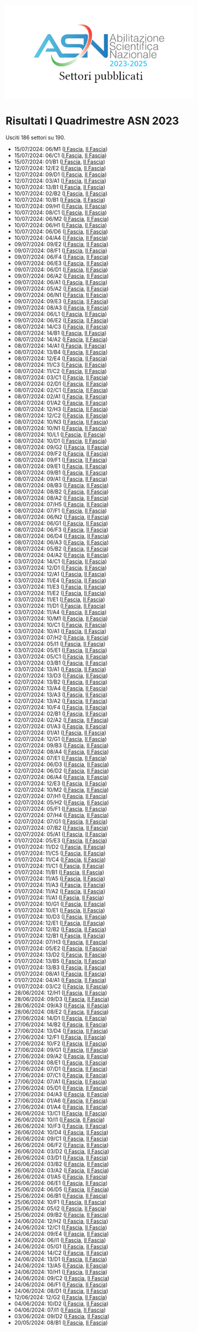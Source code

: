 ![logo](img/logo-2023.png)

# Risultati I Quadrimestre ASN 2023

Usciti 186 settori su 190.

- 15/07/2024: 06/M1 ([I Fascia](https://asn23.cineca.it/pubblico/miur/esito/06%252FM1/1/1), [II Fascia](https://asn23.cineca.it/pubblico/miur/esito/06%252FM1/2/1))
- 15/07/2024: 06/C1 ([I Fascia](https://asn23.cineca.it/pubblico/miur/esito/06%252FC1/1/1), [II Fascia](https://asn23.cineca.it/pubblico/miur/esito/06%252FC1/2/1))
- 15/07/2024: 01/B1 ([I Fascia](https://asn23.cineca.it/pubblico/miur/esito/01%252FB1/1/1), [II Fascia](https://asn23.cineca.it/pubblico/miur/esito/01%252FB1/2/1))
- 12/07/2024: 12/E2 ([I Fascia](https://asn23.cineca.it/pubblico/miur/esito/12%252FE2/1/1), [II Fascia](https://asn23.cineca.it/pubblico/miur/esito/12%252FE2/2/1))
- 12/07/2024: 09/D1 ([I Fascia](https://asn23.cineca.it/pubblico/miur/esito/09%252FD1/1/1), [II Fascia](https://asn23.cineca.it/pubblico/miur/esito/09%252FD1/2/1))
- 12/07/2024: 03/A1 ([I Fascia](https://asn23.cineca.it/pubblico/miur/esito/03%252FA1/1/1), [II Fascia](https://asn23.cineca.it/pubblico/miur/esito/03%252FA1/2/1))
- 10/07/2024: 13/B1 ([I Fascia](https://asn23.cineca.it/pubblico/miur/esito/13%252FB1/1/1), [II Fascia](https://asn23.cineca.it/pubblico/miur/esito/13%252FB1/2/1))
- 10/07/2024: 02/B2 ([I Fascia](https://asn23.cineca.it/pubblico/miur/esito/02%252FB2/1/1), [II Fascia](https://asn23.cineca.it/pubblico/miur/esito/02%252FB2/2/1))
- 10/07/2024: 10/B1 ([I Fascia](https://asn23.cineca.it/pubblico/miur/esito/10%252FB1/1/1), [II Fascia](https://asn23.cineca.it/pubblico/miur/esito/10%252FB1/2/1))
- 10/07/2024: 09/H1 ([I Fascia](https://asn23.cineca.it/pubblico/miur/esito/09%252FH1/1/1), [II Fascia](https://asn23.cineca.it/pubblico/miur/esito/09%252FH1/2/1))
- 10/07/2024: 08/C1 ([I Fascia](https://asn23.cineca.it/pubblico/miur/esito/08%252FC1/1/1), [II Fascia](https://asn23.cineca.it/pubblico/miur/esito/08%252FC1/2/1))
- 10/07/2024: 06/M2 ([I Fascia](https://asn23.cineca.it/pubblico/miur/esito/06%252FM2/1/1), [II Fascia](https://asn23.cineca.it/pubblico/miur/esito/06%252FM2/2/1))
- 10/07/2024: 06/H1 ([I Fascia](https://asn23.cineca.it/pubblico/miur/esito/06%252FH1/1/1), [II Fascia](https://asn23.cineca.it/pubblico/miur/esito/06%252FH1/2/1))
- 10/07/2024: 06/D6 ([I Fascia](https://asn23.cineca.it/pubblico/miur/esito/06%252FD6/1/1), [II Fascia](https://asn23.cineca.it/pubblico/miur/esito/06%252FD6/2/1))
- 10/07/2024: 04/A4 ([I Fascia](https://asn23.cineca.it/pubblico/miur/esito/04%252FA4/1/1), [II Fascia](https://asn23.cineca.it/pubblico/miur/esito/04%252FA4/2/1))
- 09/07/2024: 09/E2 ([I Fascia](https://asn23.cineca.it/pubblico/miur/esito/09%252FE2/1/1), [II Fascia](https://asn23.cineca.it/pubblico/miur/esito/09%252FE2/2/1))
- 09/07/2024: 08/F1 ([I Fascia](https://asn23.cineca.it/pubblico/miur/esito/08%252FF1/1/1), [II Fascia](https://asn23.cineca.it/pubblico/miur/esito/08%252FF1/2/1))
- 09/07/2024: 06/F4 ([I Fascia](https://asn23.cineca.it/pubblico/miur/esito/06%252FF4/1/1), [II Fascia](https://asn23.cineca.it/pubblico/miur/esito/06%252FF4/2/1))
- 09/07/2024: 06/E3 ([I Fascia](https://asn23.cineca.it/pubblico/miur/esito/06%252FE3/1/1), [II Fascia](https://asn23.cineca.it/pubblico/miur/esito/06%252FE3/2/1))
- 09/07/2024: 06/D1 ([I Fascia](https://asn23.cineca.it/pubblico/miur/esito/06%252FD1/1/1), [II Fascia](https://asn23.cineca.it/pubblico/miur/esito/06%252FD1/2/1))
- 09/07/2024: 06/A2 ([I Fascia](https://asn23.cineca.it/pubblico/miur/esito/06%252FA2/1/1), [II Fascia](https://asn23.cineca.it/pubblico/miur/esito/06%252FA2/2/1))
- 09/07/2024: 06/A1 ([I Fascia](https://asn23.cineca.it/pubblico/miur/esito/06%252FA1/1/1), [II Fascia](https://asn23.cineca.it/pubblico/miur/esito/06%252FA1/2/1))
- 09/07/2024: 05/A2 ([I Fascia](https://asn23.cineca.it/pubblico/miur/esito/05%252FA2/1/1), [II Fascia](https://asn23.cineca.it/pubblico/miur/esito/05%252FA2/2/1))
- 09/07/2024: 06/N1 ([I Fascia](https://asn23.cineca.it/pubblico/miur/esito/06%252FN1/1/1), [II Fascia](https://asn23.cineca.it/pubblico/miur/esito/06%252FN1/2/1))
- 09/07/2024: 09/E3 ([I Fascia](https://asn23.cineca.it/pubblico/miur/esito/09%252FE3/1/1), [II Fascia](https://asn23.cineca.it/pubblico/miur/esito/09%252FE3/2/1))
- 09/07/2024: 08/A3 ([I Fascia](https://asn23.cineca.it/pubblico/miur/esito/08%252FA3/1/1), [II Fascia](https://asn23.cineca.it/pubblico/miur/esito/08%252FA3/2/1))
- 09/07/2024: 06/L1 ([I Fascia](https://asn23.cineca.it/pubblico/miur/esito/06%252FL1/1/1), [II Fascia](https://asn23.cineca.it/pubblico/miur/esito/06%252FL1/2/1))
- 09/07/2024: 06/E2 ([I Fascia](https://asn23.cineca.it/pubblico/miur/esito/06%252FE2/1/1), [II Fascia](https://asn23.cineca.it/pubblico/miur/esito/06%252FE2/2/1))
- 08/07/2024: 14/C3 ([I Fascia](https://asn23.cineca.it/pubblico/miur/esito/14%252FC3/1/1), [II Fascia](https://asn23.cineca.it/pubblico/miur/esito/14%252FC3/2/1))
- 08/07/2024: 14/B1 ([I Fascia](https://asn23.cineca.it/pubblico/miur/esito/14%252FB1/1/1), [II Fascia](https://asn23.cineca.it/pubblico/miur/esito/14%252FB1/2/1))
- 08/07/2024: 14/A2 ([I Fascia](https://asn23.cineca.it/pubblico/miur/esito/14%252FA2/1/1), [II Fascia](https://asn23.cineca.it/pubblico/miur/esito/14%252FA2/2/1))
- 08/07/2024: 14/A1 ([I Fascia](https://asn23.cineca.it/pubblico/miur/esito/14%252FA1/1/1), [II Fascia](https://asn23.cineca.it/pubblico/miur/esito/14%252FA1/2/1))
- 08/07/2024: 13/B4 ([I Fascia](https://asn23.cineca.it/pubblico/miur/esito/13%252FB4/1/1), [II Fascia](https://asn23.cineca.it/pubblico/miur/esito/13%252FB4/2/1))
- 08/07/2024: 12/E4 ([I Fascia](https://asn23.cineca.it/pubblico/miur/esito/12%252FE4/1/1), [II Fascia](https://asn23.cineca.it/pubblico/miur/esito/12%252FE4/2/1))
- 08/07/2024: 11/C3 ([I Fascia](https://asn23.cineca.it/pubblico/miur/esito/11%252FC3/1/1), [II Fascia](https://asn23.cineca.it/pubblico/miur/esito/11%252FC3/2/1))
- 08/07/2024: 11/C2 ([I Fascia](https://asn23.cineca.it/pubblico/miur/esito/11%252FC2/1/1), [II Fascia](https://asn23.cineca.it/pubblico/miur/esito/11%252FC2/2/1))
- 08/07/2024: 03/C1 ([I Fascia](https://asn23.cineca.it/pubblico/miur/esito/03%252FC1/1/1), [II Fascia](https://asn23.cineca.it/pubblico/miur/esito/03%252FC1/2/1))
- 08/07/2024: 02/D1 ([I Fascia](https://asn23.cineca.it/pubblico/miur/esito/02%252FD1/1/1), [II Fascia](https://asn23.cineca.it/pubblico/miur/esito/02%252FD1/2/1))
- 08/07/2024: 02/C1 ([I Fascia](https://asn23.cineca.it/pubblico/miur/esito/02%252FC1/1/1), [II Fascia](https://asn23.cineca.it/pubblico/miur/esito/02%252FC1/2/1))
- 08/07/2024: 02/A1 ([I Fascia](https://asn23.cineca.it/pubblico/miur/esito/02%252FA1/1/1), [II Fascia](https://asn23.cineca.it/pubblico/miur/esito/02%252FA1/2/1))
- 08/07/2024: 01/A2 ([I Fascia](https://asn23.cineca.it/pubblico/miur/esito/01%252FA2/1/1), [II Fascia](https://asn23.cineca.it/pubblico/miur/esito/01%252FA2/2/1))
- 08/07/2024: 12/H3 ([I Fascia](https://asn23.cineca.it/pubblico/miur/esito/12%252FH3/1/1), [II Fascia](https://asn23.cineca.it/pubblico/miur/esito/12%252FH3/2/1))
- 08/07/2024: 12/C2 ([I Fascia](https://asn23.cineca.it/pubblico/miur/esito/12%252FC2/1/1), [II Fascia](https://asn23.cineca.it/pubblico/miur/esito/12%252FC2/2/1))
- 08/07/2024: 10/N3 ([I Fascia](https://asn23.cineca.it/pubblico/miur/esito/10%252FN3/1/1), [II Fascia](https://asn23.cineca.it/pubblico/miur/esito/10%252FN3/2/1))
- 08/07/2024: 10/N1 ([I Fascia](https://asn23.cineca.it/pubblico/miur/esito/10%252FN1/1/1), [II Fascia](https://asn23.cineca.it/pubblico/miur/esito/10%252FN1/2/1))
- 08/07/2024: 10/L1 ([I Fascia](https://asn23.cineca.it/pubblico/miur/esito/10%252FL1/1/1), [II Fascia](https://asn23.cineca.it/pubblico/miur/esito/10%252FL1/2/1))
- 08/07/2024: 10/D1 ([I Fascia](https://asn23.cineca.it/pubblico/miur/esito/10%252FD1/1/1), [II Fascia](https://asn23.cineca.it/pubblico/miur/esito/10%252FD1/2/1))
- 08/07/2024: 09/G2 ([I Fascia](https://asn23.cineca.it/pubblico/miur/esito/09%252FG2/1/1), [II Fascia](https://asn23.cineca.it/pubblico/miur/esito/09%252FG2/2/1))
- 08/07/2024: 09/F2 ([I Fascia](https://asn23.cineca.it/pubblico/miur/esito/09%252FF2/1/1), [II Fascia](https://asn23.cineca.it/pubblico/miur/esito/09%252FF2/2/1))
- 08/07/2024: 09/F1 ([I Fascia](https://asn23.cineca.it/pubblico/miur/esito/09%252FF1/1/1), [II Fascia](https://asn23.cineca.it/pubblico/miur/esito/09%252FF1/2/1))
- 08/07/2024: 09/E1 ([I Fascia](https://asn23.cineca.it/pubblico/miur/esito/09%252FE1/1/1), [II Fascia](https://asn23.cineca.it/pubblico/miur/esito/09%252FE1/2/1))
- 08/07/2024: 09/B1 ([I Fascia](https://asn23.cineca.it/pubblico/miur/esito/09%252FB1/1/1), [II Fascia](https://asn23.cineca.it/pubblico/miur/esito/09%252FB1/2/1))
- 08/07/2024: 09/A1 ([I Fascia](https://asn23.cineca.it/pubblico/miur/esito/09%252FA1/1/1), [II Fascia](https://asn23.cineca.it/pubblico/miur/esito/09%252FA1/2/1))
- 08/07/2024: 08/B3 ([I Fascia](https://asn23.cineca.it/pubblico/miur/esito/08%252FB3/1/1), [II Fascia](https://asn23.cineca.it/pubblico/miur/esito/08%252FB3/2/1))
- 08/07/2024: 08/B2 ([I Fascia](https://asn23.cineca.it/pubblico/miur/esito/08%252FB2/1/1), [II Fascia](https://asn23.cineca.it/pubblico/miur/esito/08%252FB2/2/1))
- 08/07/2024: 08/A2 ([I Fascia](https://asn23.cineca.it/pubblico/miur/esito/08%252FA2/1/1), [II Fascia](https://asn23.cineca.it/pubblico/miur/esito/08%252FA2/2/1))
- 08/07/2024: 07/H5 ([I Fascia](https://asn23.cineca.it/pubblico/miur/esito/07%252FH5/1/1), [II Fascia](https://asn23.cineca.it/pubblico/miur/esito/07%252FH5/2/1))
- 08/07/2024: 07/F1 ([I Fascia](https://asn23.cineca.it/pubblico/miur/esito/07%252FF1/1/1), [II Fascia](https://asn23.cineca.it/pubblico/miur/esito/07%252FF1/2/1))
- 08/07/2024: 06/N2 ([I Fascia](https://asn23.cineca.it/pubblico/miur/esito/06%252FN2/1/1), [II Fascia](https://asn23.cineca.it/pubblico/miur/esito/06%252FN2/2/1))
- 08/07/2024: 06/G1 ([I Fascia](https://asn23.cineca.it/pubblico/miur/esito/06%252FG1/1/1), [II Fascia](https://asn23.cineca.it/pubblico/miur/esito/06%252FG1/2/1))
- 08/07/2024: 06/F3 ([I Fascia](https://asn23.cineca.it/pubblico/miur/esito/06%252FF3/1/1), [II Fascia](https://asn23.cineca.it/pubblico/miur/esito/06%252FF3/2/1))
- 08/07/2024: 06/D4 ([I Fascia](https://asn23.cineca.it/pubblico/miur/esito/06%252FD4/1/1), [II Fascia](https://asn23.cineca.it/pubblico/miur/esito/06%252FD4/2/1))
- 08/07/2024: 06/A3 ([I Fascia](https://asn23.cineca.it/pubblico/miur/esito/06%252FA3/1/1), [II Fascia](https://asn23.cineca.it/pubblico/miur/esito/06%252FA3/2/1))
- 08/07/2024: 05/B2 ([I Fascia](https://asn23.cineca.it/pubblico/miur/esito/05%252FB2/1/1), [II Fascia](https://asn23.cineca.it/pubblico/miur/esito/05%252FB2/2/1))
- 08/07/2024: 04/A2 ([I Fascia](https://asn23.cineca.it/pubblico/miur/esito/04%252FA2/1/1), [II Fascia](https://asn23.cineca.it/pubblico/miur/esito/04%252FA2/2/1))
- 03/07/2024: 14/C1 ([I Fascia](https://asn23.cineca.it/pubblico/miur/esito/14%252FC1/1/1), [II Fascia](https://asn23.cineca.it/pubblico/miur/esito/14%252FC1/2/1))
- 03/07/2024: 12/D1 ([I Fascia](https://asn23.cineca.it/pubblico/miur/esito/12%252FD1/1/1), [II Fascia](https://asn23.cineca.it/pubblico/miur/esito/12%252FD1/2/1))
- 03/07/2024: 12/A1 ([I Fascia](https://asn23.cineca.it/pubblico/miur/esito/12%252FA1/1/1), [II Fascia](https://asn23.cineca.it/pubblico/miur/esito/12%252FA1/2/1))
- 03/07/2024: 11/E4 ([I Fascia](https://asn23.cineca.it/pubblico/miur/esito/11%252FE4/1/1), [II Fascia](https://asn23.cineca.it/pubblico/miur/esito/11%252FE4/2/1))
- 03/07/2024: 11/E3 ([I Fascia](https://asn23.cineca.it/pubblico/miur/esito/11%252FE3/1/1), [II Fascia](https://asn23.cineca.it/pubblico/miur/esito/11%252FE3/2/1))
- 03/07/2024: 11/E2 ([I Fascia](https://asn23.cineca.it/pubblico/miur/esito/11%252FE2/1/1), [II Fascia](https://asn23.cineca.it/pubblico/miur/esito/11%252FE2/2/1))
- 03/07/2024: 11/E1 ([I Fascia](https://asn23.cineca.it/pubblico/miur/esito/11%252FE1/1/1), [II Fascia](https://asn23.cineca.it/pubblico/miur/esito/11%252FE1/2/1))
- 03/07/2024: 11/D1 ([I Fascia](https://asn23.cineca.it/pubblico/miur/esito/11%252FD1/1/1), [II Fascia](https://asn23.cineca.it/pubblico/miur/esito/11%252FD1/2/1))
- 03/07/2024: 11/A4 ([I Fascia](https://asn23.cineca.it/pubblico/miur/esito/11%252FA4/1/1), [II Fascia](https://asn23.cineca.it/pubblico/miur/esito/11%252FA4/2/1))
- 03/07/2024: 10/M1 ([I Fascia](https://asn23.cineca.it/pubblico/miur/esito/10%252FM1/1/1), [II Fascia](https://asn23.cineca.it/pubblico/miur/esito/10%252FM1/2/1))
- 03/07/2024: 10/C1 ([I Fascia](https://asn23.cineca.it/pubblico/miur/esito/10%252FC1/1/1), [II Fascia](https://asn23.cineca.it/pubblico/miur/esito/10%252FC1/2/1))
- 03/07/2024: 10/A1 ([I Fascia](https://asn23.cineca.it/pubblico/miur/esito/10%252FA1/1/1), [II Fascia](https://asn23.cineca.it/pubblico/miur/esito/10%252FA1/2/1))
- 03/07/2024: 07/H2 ([I Fascia](https://asn23.cineca.it/pubblico/miur/esito/07%252FH2/1/1), [II Fascia](https://asn23.cineca.it/pubblico/miur/esito/07%252FH2/2/1))
- 03/07/2024: 05/I1 ([I Fascia](https://asn23.cineca.it/pubblico/miur/esito/05%252FI1/1/1), [II Fascia](https://asn23.cineca.it/pubblico/miur/esito/05%252FI1/2/1))
- 03/07/2024: 05/E1 ([I Fascia](https://asn23.cineca.it/pubblico/miur/esito/05%252FE1/1/1), [II Fascia](https://asn23.cineca.it/pubblico/miur/esito/05%252FE1/2/1))
- 03/07/2024: 05/C1 ([I Fascia](https://asn23.cineca.it/pubblico/miur/esito/05%252FC1/1/1), [II Fascia](https://asn23.cineca.it/pubblico/miur/esito/05%252FC1/2/1))
- 03/07/2024: 03/B1 ([I Fascia](https://asn23.cineca.it/pubblico/miur/esito/03%252FB1/1/1), [II Fascia](https://asn23.cineca.it/pubblico/miur/esito/03%252FB1/2/1))
- 03/07/2024: 13/A1 ([I Fascia](https://asn23.cineca.it/pubblico/miur/esito/13%252FA1/1/1), [II Fascia](https://asn23.cineca.it/pubblico/miur/esito/13%252FA1/2/1))
- 02/07/2024: 13/D3 ([I Fascia](https://asn23.cineca.it/pubblico/miur/esito/13%252FD3/1/1), [II Fascia](https://asn23.cineca.it/pubblico/miur/esito/13%252FD3/2/1))
- 02/07/2024: 13/B2 ([I Fascia](https://asn23.cineca.it/pubblico/miur/esito/13%252FB2/1/1), [II Fascia](https://asn23.cineca.it/pubblico/miur/esito/13%252FB2/2/1))
- 02/07/2024: 13/A4 ([I Fascia](https://asn23.cineca.it/pubblico/miur/esito/13%252FA4/1/1), [II Fascia](https://asn23.cineca.it/pubblico/miur/esito/13%252FA4/2/1))
- 02/07/2024: 13/A3 ([I Fascia](https://asn23.cineca.it/pubblico/miur/esito/13%252FA3/1/1), [II Fascia](https://asn23.cineca.it/pubblico/miur/esito/13%252FA3/2/1))
- 02/07/2024: 13/A2 ([I Fascia](https://asn23.cineca.it/pubblico/miur/esito/13%252FA2/1/1), [II Fascia](https://asn23.cineca.it/pubblico/miur/esito/13%252FA2/2/1))
- 02/07/2024: 10/F4 ([I Fascia](https://asn23.cineca.it/pubblico/miur/esito/10%252FF4/1/1), [II Fascia](https://asn23.cineca.it/pubblico/miur/esito/10%252FF4/2/1))
- 02/07/2024: 02/B1 ([I Fascia](https://asn23.cineca.it/pubblico/miur/esito/02%252FB1/1/1), [II Fascia](https://asn23.cineca.it/pubblico/miur/esito/02%252FB1/2/1))
- 02/07/2024: 02/A2 ([I Fascia](https://asn23.cineca.it/pubblico/miur/esito/02%252FA2/1/1), [II Fascia](https://asn23.cineca.it/pubblico/miur/esito/02%252FA2/2/1))
- 02/07/2024: 01/A3 ([I Fascia](https://asn23.cineca.it/pubblico/miur/esito/01%252FA3/1/1), [II Fascia](https://asn23.cineca.it/pubblico/miur/esito/01%252FA3/2/1))
- 02/07/2024: 01/A1 ([I Fascia](https://asn23.cineca.it/pubblico/miur/esito/01%252FA1/1/1), [II Fascia](https://asn23.cineca.it/pubblico/miur/esito/01%252FA1/2/1))
- 02/07/2024: 12/G1 ([I Fascia](https://asn23.cineca.it/pubblico/miur/esito/12%252FG1/1/1), [II Fascia](https://asn23.cineca.it/pubblico/miur/esito/12%252FG1/2/1))
- 02/07/2024: 09/B3 ([I Fascia](https://asn23.cineca.it/pubblico/miur/esito/09%252FB3/1/1), [II Fascia](https://asn23.cineca.it/pubblico/miur/esito/09%252FB3/2/1))
- 02/07/2024: 08/A4 ([I Fascia](https://asn23.cineca.it/pubblico/miur/esito/08%252FA4/1/1), [II Fascia](https://asn23.cineca.it/pubblico/miur/esito/08%252FA4/2/1))
- 02/07/2024: 07/E1 ([I Fascia](https://asn23.cineca.it/pubblico/miur/esito/07%252FE1/1/1), [II Fascia](https://asn23.cineca.it/pubblico/miur/esito/07%252FE1/2/1))
- 02/07/2024: 06/D3 ([I Fascia](https://asn23.cineca.it/pubblico/miur/esito/06%252FD3/1/1), [II Fascia](https://asn23.cineca.it/pubblico/miur/esito/06%252FD3/2/1))
- 02/07/2024: 06/D2 ([I Fascia](https://asn23.cineca.it/pubblico/miur/esito/06%252FD2/1/1), [II Fascia](https://asn23.cineca.it/pubblico/miur/esito/06%252FD2/2/1))
- 02/07/2024: 06/A4 ([I Fascia](https://asn23.cineca.it/pubblico/miur/esito/06%252FA4/1/1), [II Fascia](https://asn23.cineca.it/pubblico/miur/esito/06%252FA4/2/1))
- 02/07/2024: 12/E3 ([I Fascia](https://asn23.cineca.it/pubblico/miur/esito/12%252FE3/1/1), [II Fascia](https://asn23.cineca.it/pubblico/miur/esito/12%252FE3/2/1))
- 02/07/2024: 10/M2 ([I Fascia](https://asn23.cineca.it/pubblico/miur/esito/10%252FM2/1/1), [II Fascia](https://asn23.cineca.it/pubblico/miur/esito/10%252FM2/2/1))
- 02/07/2024: 07/H1 ([I Fascia](https://asn23.cineca.it/pubblico/miur/esito/07%252FH1/1/1), [II Fascia](https://asn23.cineca.it/pubblico/miur/esito/07%252FH1/2/1))
- 02/07/2024: 05/H2 ([I Fascia](https://asn23.cineca.it/pubblico/miur/esito/05%252FH2/1/1), [II Fascia](https://asn23.cineca.it/pubblico/miur/esito/05%252FH2/2/1))
- 02/07/2024: 05/F1 ([I Fascia](https://asn23.cineca.it/pubblico/miur/esito/05%252FF1/1/1), [II Fascia](https://asn23.cineca.it/pubblico/miur/esito/05%252FF1/2/1))
- 02/07/2024: 07/H4 ([I Fascia](https://asn23.cineca.it/pubblico/miur/esito/07%252FH4/1/1), [II Fascia](https://asn23.cineca.it/pubblico/miur/esito/07%252FH4/2/1))
- 02/07/2024: 07/G1 ([I Fascia](https://asn23.cineca.it/pubblico/miur/esito/07%252FG1/1/1), [II Fascia](https://asn23.cineca.it/pubblico/miur/esito/07%252FG1/2/1))
- 02/07/2024: 07/B2 ([I Fascia](https://asn23.cineca.it/pubblico/miur/esito/07%252FB2/1/1), [II Fascia](https://asn23.cineca.it/pubblico/miur/esito/07%252FB2/2/1))
- 02/07/2024: 05/A1 ([I Fascia](https://asn23.cineca.it/pubblico/miur/esito/05%252FA1/1/1), [II Fascia](https://asn23.cineca.it/pubblico/miur/esito/05%252FA1/2/1))
- 01/07/2024: 05/E3 ([I Fascia](https://asn23.cineca.it/pubblico/miur/esito/05%252FE3/1/1), [II Fascia](https://asn23.cineca.it/pubblico/miur/esito/05%252FE3/2/1))
- 01/07/2024: 11/D2 ([I Fascia](https://asn23.cineca.it/pubblico/miur/esito/11%252FD2/1/1), [II Fascia](https://asn23.cineca.it/pubblico/miur/esito/11%252FD2/2/1))
- 01/07/2024: 11/C5 ([I Fascia](https://asn23.cineca.it/pubblico/miur/esito/11%252FC5/1/1), [II Fascia](https://asn23.cineca.it/pubblico/miur/esito/11%252FC5/2/1))
- 01/07/2024: 11/C4 ([I Fascia](https://asn23.cineca.it/pubblico/miur/esito/11%252FC4/1/1), [II Fascia](https://asn23.cineca.it/pubblico/miur/esito/11%252FC4/2/1))
- 01/07/2024: 11/C1 ([I Fascia](https://asn23.cineca.it/pubblico/miur/esito/11%252FC1/1/1), [II Fascia](https://asn23.cineca.it/pubblico/miur/esito/11%252FC1/2/1))
- 01/07/2024: 11/B1 ([I Fascia](https://asn23.cineca.it/pubblico/miur/esito/11%252FB1/1/1), [II Fascia](https://asn23.cineca.it/pubblico/miur/esito/11%252FB1/2/1))
- 01/07/2024: 11/A5 ([I Fascia](https://asn23.cineca.it/pubblico/miur/esito/11%252FA5/1/1), [II Fascia](https://asn23.cineca.it/pubblico/miur/esito/11%252FA5/2/1))
- 01/07/2024: 11/A3 ([I Fascia](https://asn23.cineca.it/pubblico/miur/esito/11%252FA3/1/1), [II Fascia](https://asn23.cineca.it/pubblico/miur/esito/11%252FA3/2/1))
- 01/07/2024: 11/A2 ([I Fascia](https://asn23.cineca.it/pubblico/miur/esito/11%252FA2/1/1), [II Fascia](https://asn23.cineca.it/pubblico/miur/esito/11%252FA2/2/1))
- 01/07/2024: 11/A1 ([I Fascia](https://asn23.cineca.it/pubblico/miur/esito/11%252FA1/1/1), [II Fascia](https://asn23.cineca.it/pubblico/miur/esito/11%252FA1/2/1))
- 01/07/2024: 10/G1 ([I Fascia](https://asn23.cineca.it/pubblico/miur/esito/10%252FG1/1/1), [II Fascia](https://asn23.cineca.it/pubblico/miur/esito/10%252FG1/2/1))
- 01/07/2024: 10/E1 ([I Fascia](https://asn23.cineca.it/pubblico/miur/esito/10%252FE1/1/1), [II Fascia](https://asn23.cineca.it/pubblico/miur/esito/10%252FE1/2/1))
- 01/07/2024: 10/D3 ([I Fascia](https://asn23.cineca.it/pubblico/miur/esito/10%252FD3/1/1), [II Fascia](https://asn23.cineca.it/pubblico/miur/esito/10%252FD3/2/1))
- 01/07/2024: 12/E1 ([I Fascia](https://asn23.cineca.it/pubblico/miur/esito/12%252FE1/1/1), [II Fascia](https://asn23.cineca.it/pubblico/miur/esito/12%252FE1/2/1))
- 01/07/2024: 12/B2 ([I Fascia](https://asn23.cineca.it/pubblico/miur/esito/12%252FB2/1/1), [II Fascia](https://asn23.cineca.it/pubblico/miur/esito/12%252FB2/2/1))
- 01/07/2024: 12/B1 ([I Fascia](https://asn23.cineca.it/pubblico/miur/esito/12%252FB1/1/1), [II Fascia](https://asn23.cineca.it/pubblico/miur/esito/12%252FB1/2/1))
- 01/07/2024: 07/H3 ([I Fascia](https://asn23.cineca.it/pubblico/miur/esito/07%252FH3/1/1), [II Fascia](https://asn23.cineca.it/pubblico/miur/esito/07%252FH3/2/1))
- 01/07/2024: 05/E2 ([I Fascia](https://asn23.cineca.it/pubblico/miur/esito/05%252FE2/1/1), [II Fascia](https://asn23.cineca.it/pubblico/miur/esito/05%252FE2/2/1))
- 01/07/2024: 13/D2 ([I Fascia](https://asn23.cineca.it/pubblico/miur/esito/13%252FD2/1/1), [II Fascia](https://asn23.cineca.it/pubblico/miur/esito/13%252FD2/2/1))
- 01/07/2024: 13/B5 ([I Fascia](https://asn23.cineca.it/pubblico/miur/esito/13%252FB5/1/1), [II Fascia](https://asn23.cineca.it/pubblico/miur/esito/13%252FB5/2/1))
- 01/07/2024: 13/B3 ([I Fascia](https://asn23.cineca.it/pubblico/miur/esito/13%252FB3/1/1), [II Fascia](https://asn23.cineca.it/pubblico/miur/esito/13%252FB3/2/1))
- 01/07/2024: 08/A1 ([I Fascia](https://asn23.cineca.it/pubblico/miur/esito/08%252FA1/1/1), [II Fascia](https://asn23.cineca.it/pubblico/miur/esito/08%252FA1/2/1))
- 01/07/2024: 04/A1 ([I Fascia](https://asn23.cineca.it/pubblico/miur/esito/04%252FA1/1/1), [II Fascia](https://asn23.cineca.it/pubblico/miur/esito/04%252FA1/2/1))
- 01/07/2024: 03/C2 ([I Fascia](https://asn23.cineca.it/pubblico/miur/esito/03%252FC2/1/1), [II Fascia](https://asn23.cineca.it/pubblico/miur/esito/03%252FC2/2/1))
- 28/06/2024: 12/H1 ([I Fascia](https://asn23.cineca.it/pubblico/miur/esito/12%252FH1/1/1), [II Fascia](https://asn23.cineca.it/pubblico/miur/esito/12%252FH1/2/1))
- 28/06/2024: 09/D3 ([I Fascia](https://asn23.cineca.it/pubblico/miur/esito/09%252FD3/1/1), [II Fascia](https://asn23.cineca.it/pubblico/miur/esito/09%252FD3/2/1))
- 28/06/2024: 09/A3 ([I Fascia](https://asn23.cineca.it/pubblico/miur/esito/09%252FA3/1/1), [II Fascia](https://asn23.cineca.it/pubblico/miur/esito/09%252FA3/2/1))
- 28/06/2024: 08/E2 ([I Fascia](https://asn23.cineca.it/pubblico/miur/esito/08%252FE2/1/1), [II Fascia](https://asn23.cineca.it/pubblico/miur/esito/08%252FE2/2/1))
- 27/06/2024: 14/D1 ([I Fascia](https://asn23.cineca.it/pubblico/miur/esito/14%252FD1/1/1), [II Fascia](https://asn23.cineca.it/pubblico/miur/esito/14%252FD1/2/1))
- 27/06/2024: 14/B2 ([I Fascia](https://asn23.cineca.it/pubblico/miur/esito/14%252FB2/1/1), [II Fascia](https://asn23.cineca.it/pubblico/miur/esito/14%252FB2/2/1))
- 27/06/2024: 13/D4 ([I Fascia](https://asn23.cineca.it/pubblico/miur/esito/13%252FD4/1/1), [II Fascia](https://asn23.cineca.it/pubblico/miur/esito/13%252FD4/2/1))
- 27/06/2024: 12/F1 ([I Fascia](https://asn23.cineca.it/pubblico/miur/esito/12%252FF1/1/1), [II Fascia](https://asn23.cineca.it/pubblico/miur/esito/12%252FF1/2/1))
- 27/06/2024: 10/F2 ([I Fascia](https://asn23.cineca.it/pubblico/miur/esito/10%252FF2/1/1), [II Fascia](https://asn23.cineca.it/pubblico/miur/esito/10%252FF2/2/1))
- 27/06/2024: 09/G1 ([I Fascia](https://asn23.cineca.it/pubblico/miur/esito/09%252FG1/1/1), [II Fascia](https://asn23.cineca.it/pubblico/miur/esito/09%252FG1/2/1))
- 27/06/2024: 09/A2 ([I Fascia](https://asn23.cineca.it/pubblico/miur/esito/09%252FA2/1/1), [II Fascia](https://asn23.cineca.it/pubblico/miur/esito/09%252FA2/2/1))
- 27/06/2024: 08/E1 ([I Fascia](https://asn23.cineca.it/pubblico/miur/esito/08%252FE1/1/1), [II Fascia](https://asn23.cineca.it/pubblico/miur/esito/08%252FE1/2/1))
- 27/06/2024: 07/D1 ([I Fascia](https://asn23.cineca.it/pubblico/miur/esito/07%252FD1/1/1), [II Fascia](https://asn23.cineca.it/pubblico/miur/esito/07%252FD1/2/1))
- 27/06/2024: 07/C1 ([I Fascia](https://asn23.cineca.it/pubblico/miur/esito/07%252FC1/1/1), [II Fascia](https://asn23.cineca.it/pubblico/miur/esito/07%252FC1/2/1))
- 27/06/2024: 07/A1 ([I Fascia](https://asn23.cineca.it/pubblico/miur/esito/07%252FA1/1/1), [II Fascia](https://asn23.cineca.it/pubblico/miur/esito/07%252FA1/2/1))
- 27/06/2024: 05/D1 ([I Fascia](https://asn23.cineca.it/pubblico/miur/esito/05%252FD1/1/1), [II Fascia](https://asn23.cineca.it/pubblico/miur/esito/05%252FD1/2/1))
- 27/06/2024: 04/A3 ([I Fascia](https://asn23.cineca.it/pubblico/miur/esito/04%252FA3/1/1), [II Fascia](https://asn23.cineca.it/pubblico/miur/esito/04%252FA3/2/1))
- 27/06/2024: 01/A6 ([I Fascia](https://asn23.cineca.it/pubblico/miur/esito/01%252FA6/1/1), [II Fascia](https://asn23.cineca.it/pubblico/miur/esito/01%252FA6/2/1))
- 27/06/2024: 01/A4 ([I Fascia](https://asn23.cineca.it/pubblico/miur/esito/01%252FA4/1/1), [II Fascia](https://asn23.cineca.it/pubblico/miur/esito/01%252FA4/2/1))
- 26/06/2024: 13/C1 ([I Fascia](https://asn23.cineca.it/pubblico/miur/esito/13%252FC1/1/1), [II Fascia](https://asn23.cineca.it/pubblico/miur/esito/13%252FC1/2/1))
- 26/06/2024: 10/I1 ([I Fascia](https://asn23.cineca.it/pubblico/miur/esito/10%252FI1/1/1), [II Fascia](https://asn23.cineca.it/pubblico/miur/esito/10%252FI1/2/1))
- 26/06/2024: 10/F3 ([I Fascia](https://asn23.cineca.it/pubblico/miur/esito/10%252FF3/1/1), [II Fascia](https://asn23.cineca.it/pubblico/miur/esito/10%252FF3/2/1))
- 26/06/2024: 10/D4 ([I Fascia](https://asn23.cineca.it/pubblico/miur/esito/10%252FD4/1/1), [II Fascia](https://asn23.cineca.it/pubblico/miur/esito/10%252FD4/2/1))
- 26/06/2024: 09/C1 ([I Fascia](https://asn23.cineca.it/pubblico/miur/esito/09%252FC1/1/1), [II Fascia](https://asn23.cineca.it/pubblico/miur/esito/09%252FC1/2/1))
- 26/06/2024: 06/F2 ([I Fascia](https://asn23.cineca.it/pubblico/miur/esito/06%252FF2/1/1), [II Fascia](https://asn23.cineca.it/pubblico/miur/esito/06%252FF2/2/1))
- 26/06/2024: 03/D2 ([I Fascia](https://asn23.cineca.it/pubblico/miur/esito/03%252FD2/1/1), [II Fascia](https://asn23.cineca.it/pubblico/miur/esito/03%252FD2/2/1))
- 26/06/2024: 03/D1 ([I Fascia](https://asn23.cineca.it/pubblico/miur/esito/03%252FD1/1/1), [II Fascia](https://asn23.cineca.it/pubblico/miur/esito/03%252FD1/2/1))
- 26/06/2024: 03/B2 ([I Fascia](https://asn23.cineca.it/pubblico/miur/esito/03%252FB2/1/1), [II Fascia](https://asn23.cineca.it/pubblico/miur/esito/03%252FB2/2/1))
- 26/06/2024: 03/A2 ([I Fascia](https://asn23.cineca.it/pubblico/miur/esito/03%252FA2/1/1), [II Fascia](https://asn23.cineca.it/pubblico/miur/esito/03%252FA2/2/1))
- 26/06/2024: 01/A5 ([I Fascia](https://asn23.cineca.it/pubblico/miur/esito/01%252FA5/1/1), [II Fascia](https://asn23.cineca.it/pubblico/miur/esito/01%252FA5/2/1))
- 26/06/2024: 06/E1 ([I Fascia](https://asn23.cineca.it/pubblico/miur/esito/06%252FE1/1/1), [II Fascia](https://asn23.cineca.it/pubblico/miur/esito/06%252FE1/2/1))
- 25/06/2024: 06/D5 ([I Fascia](https://asn23.cineca.it/pubblico/miur/esito/06%252FD5/1/1), [II Fascia](https://asn23.cineca.it/pubblico/miur/esito/06%252FD5/2/1))
- 25/06/2024: 06/B1 ([I Fascia](https://asn23.cineca.it/pubblico/miur/esito/06%252FB1/1/1), [II Fascia](https://asn23.cineca.it/pubblico/miur/esito/06%252FB1/2/1))
- 25/06/2024: 10/F1 ([I Fascia](https://asn23.cineca.it/pubblico/miur/esito/10%252FF1/1/1), [II Fascia](https://asn23.cineca.it/pubblico/miur/esito/10%252FF1/2/1))
- 25/06/2024: 05/I2 ([I Fascia](https://asn23.cineca.it/pubblico/miur/esito/05%252FI2/1/1), [II Fascia](https://asn23.cineca.it/pubblico/miur/esito/05%252FI2/2/1))
- 25/06/2024: 09/B2 ([I Fascia](https://asn23.cineca.it/pubblico/miur/esito/09%252FB2/1/1), [II Fascia](https://asn23.cineca.it/pubblico/miur/esito/09%252FB2/2/1))
- 24/06/2024: 12/H2 ([I Fascia](https://asn23.cineca.it/pubblico/miur/esito/12%252FH2/1/1), [II Fascia](https://asn23.cineca.it/pubblico/miur/esito/12%252FH2/2/1))
- 24/06/2024: 12/C1 ([I Fascia](https://asn23.cineca.it/pubblico/miur/esito/12%252FC1/1/1), [II Fascia](https://asn23.cineca.it/pubblico/miur/esito/12%252FC1/2/1))
- 24/06/2024: 09/E4 ([I Fascia](https://asn23.cineca.it/pubblico/miur/esito/09%252FE4/1/1), [II Fascia](https://asn23.cineca.it/pubblico/miur/esito/09%252FE4/2/1))
- 24/06/2024: 06/I1 ([I Fascia](https://asn23.cineca.it/pubblico/miur/esito/06%252FI1/1/1), [II Fascia](https://asn23.cineca.it/pubblico/miur/esito/06%252FI1/2/1))
- 24/06/2024: 05/G1 ([I Fascia](https://asn23.cineca.it/pubblico/miur/esito/05%252FG1/1/1), [II Fascia](https://asn23.cineca.it/pubblico/miur/esito/05%252FG1/2/1))
- 24/06/2024: 14/C2 ([I Fascia](https://asn23.cineca.it/pubblico/miur/esito/14%252FC2/1/1), [II Fascia](https://asn23.cineca.it/pubblico/miur/esito/14%252FC2/2/1))
- 24/06/2024: 13/D1 ([I Fascia](https://asn23.cineca.it/pubblico/miur/esito/13%252FD1/1/1), [II Fascia](https://asn23.cineca.it/pubblico/miur/esito/13%252FD1/2/1))
- 24/06/2024: 13/A5 ([I Fascia](https://asn23.cineca.it/pubblico/miur/esito/13%252FA5/1/1), [II Fascia](https://asn23.cineca.it/pubblico/miur/esito/13%252FA5/2/1))
- 24/06/2024: 10/H1 ([I Fascia](https://asn23.cineca.it/pubblico/miur/esito/10%252FH1/1/1), [II Fascia](https://asn23.cineca.it/pubblico/miur/esito/10%252FH1/2/1))
- 24/06/2024: 09/C2 ([I Fascia](https://asn23.cineca.it/pubblico/miur/esito/09%252FC2/1/1), [II Fascia](https://asn23.cineca.it/pubblico/miur/esito/09%252FC2/2/1))
- 24/06/2024: 06/F1 ([I Fascia](https://asn23.cineca.it/pubblico/miur/esito/06%252FF1/1/1), [II Fascia](https://asn23.cineca.it/pubblico/miur/esito/06%252FF1/2/1))
- 24/06/2024: 08/D1 ([I Fascia](https://asn23.cineca.it/pubblico/miur/esito/08%252FD1/1/1), [II Fascia](https://asn23.cineca.it/pubblico/miur/esito/08%252FD1/2/1))
- 12/06/2024: 12/G2 ([I Fascia](https://asn23.cineca.it/pubblico/miur/esito/12%252FG2/1/1), [II Fascia](https://asn23.cineca.it/pubblico/miur/esito/12%252FG2/2/1))
- 04/06/2024: 10/D2 ([I Fascia](https://asn23.cineca.it/pubblico/miur/esito/10%252FD2/1/1), [II Fascia](https://asn23.cineca.it/pubblico/miur/esito/10%252FD2/2/1))
- 04/06/2024: 07/I1 ([I Fascia](https://asn23.cineca.it/pubblico/miur/esito/07%252FI1/1/1), [II Fascia](https://asn23.cineca.it/pubblico/miur/esito/07%252FI1/2/1))
- 03/06/2024: 09/D2 ([I Fascia](https://asn23.cineca.it/pubblico/miur/esito/09%252FD2/1/1), [II Fascia](https://asn23.cineca.it/pubblico/miur/esito/09%252FD2/2/1))
- 20/05/2024: 08/B1 ([I Fascia](https://asn23.cineca.it/pubblico/miur/esito/08%252FB1/1/1), [II Fascia](https://asn23.cineca.it/pubblico/miur/esito/08%252FB1/2/1))
